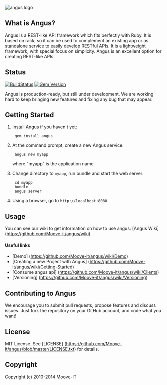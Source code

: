 ![angus logo](http://moove-it.github.io/angus/angus_logo.png)


## What is Angus?

Angus is a REST-like API framework which fits perfectly with Ruby.
It is based on rack, so it can be used to complement an existing app or as standalone service to
easily develop RESTful APIs. It is a lightweight framework, with
special focus on simplicity. Angus is an excellent option for creating REST-like APIs

## Status

[![BuildStatus](https://api.travis-ci.org/Moove-it/angus.png)](https://travis-ci.org/Moove-it/angus) [![Gem Version](https://badge.fury.io/rb/angus.png)](http://badge.fury.io/rb/angus)

Angus is production-ready, but still under development. We are working hard to keep bringing new
features and fixing any bug that may appear.

## Getting Started

1. Install Angus if you haven't yet:

        gem install angus

2. At the command prompt, create a new Angus service:

        angus new myapp

   where "myapp" is the application name.

3. Change directory to `myapp`, run bundle and start the web server:

        cd myapp
        bundle
        angus server

4. Using a browser, go to `http://localhost:8080`

## Usage

You can see our wiki to get information on how to use angus:  [Angus Wiki] (https://github.com/Moove-it/angus/wiki)

#### Useful links

 * [Demo] (https://github.com/Moove-it/angus/wiki/Demo)
 * [Creating a new Project with Angus] (https://github.com/Moove-it/angus/wiki/Getting-Started)
 * [Consume angus api] (https://github.com/Moove-it/angus/wiki/Clients)
 * [Versioning] (https://github.com/Moove-it/angus/wiki/Versioning)


## Contributing to Angus

We encourage you to submit pull requests, propose features and discuss issues. Just fork the
repository on your GitHub account, and code what you want!

## License

MIT License. See [LICENSE] (https://github.com/Moove-it/angus/blob/master/LICENSE.txt) for details.

## Copyright

Copyright (c) 2010-2014 Moove-IT